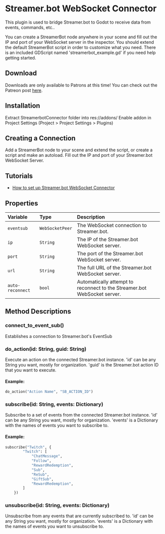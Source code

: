 
# Streamer.bot WebSocket Connector

This plugin is used to bridge Streamer.bot to Godot to receive data from events, commands, etc..

You can create a StreamerBot node anywhere in your scene and fill out the IP and port of your WebSocket server in the inspector. You should extend the default StreamerBot script in order to customize what you need. There is an included GDScript named 'streamerbot_example.gd' if you need help getting started.



## Download
Downloads are only available to Patrons at this time! You can check out the Patreon post [here](https://www.patreon.com/posts/116474230).


## Installation
Extract StreamerbotConnector folder into res://addons/
Enable addon in Project Settings (Project > Project Settings > Plugins)

## Creating a Connection
Add a StreamerBot node to your scene and extend the script, or create a script and make an autoload. Fill out the IP and port of your Streamer.bot WebSocket Server.

## Tutorials
- [How to set up Streamer.bot WebSocket Connector](https://www.patreon.com/posts/116518922)

## Properties
| Variable | Type     | Description                |
| :-------- | :------- | :------------------------- |
| `eventsub` | `WebSocketPeer` | The WebSocket connection to Streamer.bot. |
| `ip` | `String` | The IP of the Streamer.bot WebSocket server. |
| `port` | `String` | The port of the Streamer.bot WebSocket server. |
| `url` | `String` | The full URL of the Streamer.bot WebSocket server. |
| `auto-reconnect` | `bool` | Automatically attempt to reconnect to the Streamer.bot WebSocket server. |


## Method Descriptions
### connect_to_event_sub()
Establishes a connection to Streamer.bot's EventSub

### do_action(id: String, guid: String)
Execute an action on the connected Streamer.bot instance. 'id' can be any String you want, mostly for organization. 'guid' is the Streamer.bot action ID that you want to execute.

#### Example:
```py
do_action("Action Name", "SB_ACTION_ID")
```

### subscribe(id: String, events: Dictionary)
Subscribe to a set of events from the connected Streamer.bot instance. 'id' can be any String you want, mostly for organization. 'events' is a Dictionary with the names of events you want to subscribe to.
#### Example:
```py
subscribe("Twitch", {
		"Twitch": [
			"ChatMessage",
			"Follow",
			"RewardRedemption",
			"Sub",
			"ReSub",
			"GiftSub",
			"RewardRedemption",
		]
	})
```

### unsubscribe(id: String, events: Dictionary)
Unsubscribe from any events that are currently subscribed to. 'id' can be any String you want, mostly for organization. 'events' is a Dictionary with the names of events you want to unsubscribe to.
